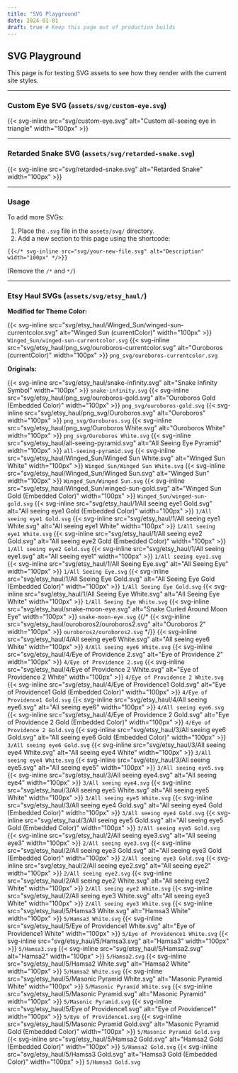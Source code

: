 ```yaml
---
title: "SVG Playground"
date: 2024-01-01
draft: true # Keep this page out of production builds
---
```


## SVG Playground

This page is for testing SVG assets to see how they render with the current site styles.

---

### Custom Eye SVG (`assets/svg/custom-eye.svg`)

{{< svg-inline src="svg/custom-eye.svg" alt="Custom all-seeing eye in triangle" width="100px" >}}

---

### Retarded Snake SVG (`assets/svg/retarded-snake.svg`)

{{< svg-inline src="svg/retarded-snake.svg" alt="Retarded Snake" width="100px" >}}

---

### Usage

To add more SVGs:
1. Place the `.svg` file in the `assets/svg/` directory.
2. Add a new section to this page using the shortcode:
 ```
 {{</* svg-inline src="svg/your-new-file.svg" alt="Description" width="100px" */>}}
 ```
 (Remove the `/*` and `*/`) 

---

### Etsy Haul SVGs (`assets/svg/etsy_haul/`)

**Modified for Theme Color:**

{{< svg-inline src="svg/etsy_haul/Winged_Sun/winged-sun-currentcolor.svg" alt="Winged Sun (currentColor)" width="100px" >}} `Winged_Sun/winged-sun-currentcolor.svg`
{{< svg-inline src="svg/etsy_haul/png_svg/ouroboros-currentcolor.svg" alt="Ouroboros (currentColor)" width="100px" >}} `png_svg/ouroboros-currentcolor.svg`

**Originals:**

{{< svg-inline src="svg/etsy_haul/snake-infinity.svg" alt="Snake Infinity Symbol" width="100px" >}} `snake-infinity.svg`
{{< svg-inline src="svg/etsy_haul/png_svg/ouroboros-gold.svg" alt="Ouroboros Gold (Embedded Color)" width="100px" >}} `png_svg/ouroboros-gold.svg`
{{< svg-inline src="svg/etsy_haul/png_svg/Ouroboros.svg" alt="Ouroboros" width="100px" >}} `png_svg/Ouroboros.svg`
{{< svg-inline src="svg/etsy_haul/png_svg/Ouroboros White.svg" alt="Ouroboros White" width="100px" >}} `png_svg/Ouroboros White.svg`
{{< svg-inline src="svg/etsy_haul/all-seeing-pyramid.svg" alt="All Seeing Eye Pyramid" width="100px" >}} `all-seeing-pyramid.svg`
{{< svg-inline src="svg/etsy_haul/Winged_Sun/Winged Sun White.svg" alt="Winged Sun White" width="100px" >}} `Winged_Sun/Winged Sun White.svg`
{{< svg-inline src="svg/etsy_haul/Winged_Sun/Winged Sun.svg" alt="Winged Sun" width="100px" >}} `Winged_Sun/Winged Sun.svg`
{{< svg-inline src="svg/etsy_haul/Winged_Sun/winged-sun-gold.svg" alt="Winged Sun Gold (Embedded Color)" width="100px" >}} `Winged_Sun/winged-sun-gold.svg`
{{< svg-inline src="svg/etsy_haul/1/All seeing eye1 Gold.svg" alt="All seeing eye1 Gold (Embedded Color)" width="100px" >}} `1/All seeing eye1 Gold.svg`
{{< svg-inline src="svg/etsy_haul/1/All seeing eye1 White.svg" alt="All seeing eye1 White" width="100px" >}} `1/All seeing eye1 White.svg`
{{< svg-inline src="svg/etsy_haul/1/All seeing eye2 Gold.svg" alt="All seeing eye2 Gold (Embedded Color)" width="100px" >}} `1/All seeing eye2 Gold.svg`
{{< svg-inline src="svg/etsy_haul/1/All seeing eye1.svg" alt="All seeing eye1" width="100px" >}} `1/All seeing eye1.svg`
{{< svg-inline src="svg/etsy_haul/1/All Seeing Eye.svg" alt="All Seeing Eye" width="100px" >}} `1/All Seeing Eye.svg`
{{< svg-inline src="svg/etsy_haul/1/All Seeing Eye Gold.svg" alt="All Seeing Eye Gold (Embedded Color)" width="100px" >}} `1/All Seeing Eye Gold.svg`
{{< svg-inline src="svg/etsy_haul/1/All Seeing Eye White.svg" alt="All Seeing Eye White" width="100px" >}} `1/All Seeing Eye White.svg`
{{< svg-inline src="svg/etsy_haul/snake-moon-eye.svg" alt="Snake Curled Around Moon Eye" width="100px" >}} `snake-moon-eye.svg`
{{/* {{< svg-inline src="svg/etsy_haul/ouroboros2/ouroboros2.svg" alt="Ouroboros 2" width="100px" >}} `ouroboros2/ouroboros2.svg` */}}
{{< svg-inline src="svg/etsy_haul/4/All seeing eye6 White.svg" alt="All seeing eye6 White" width="100px" >}} `4/All seeing eye6 White.svg`
{{< svg-inline src="svg/etsy_haul/4/Eye of Providence 2.svg" alt="Eye of Providence 2" width="100px" >}} `4/Eye of Providence 2.svg`
{{< svg-inline src="svg/etsy_haul/4/Eye of Providence 2 White.svg" alt="Eye of Providence 2 White" width="100px" >}} `4/Eye of Providence 2 White.svg`
{{< svg-inline src="svg/etsy_haul/4/Eye of Providence1 Gold.svg" alt="Eye of Providence1 Gold (Embedded Color)" width="100px" >}} `4/Eye of Providence1 Gold.svg`
{{< svg-inline src="svg/etsy_haul/4/All seeing eye6.svg" alt="All seeing eye6" width="100px" >}} `4/All seeing eye6.svg`
{{< svg-inline src="svg/etsy_haul/4/Eye of Providence 2 Gold.svg" alt="Eye of Providence 2 Gold (Embedded Color)" width="100px" >}} `4/Eye of Providence 2 Gold.svg`
{{< svg-inline src="svg/etsy_haul/3/All seeing eye6 Gold.svg" alt="All seeing eye6 Gold (Embedded Color)" width="100px" >}} `3/All seeing eye6 Gold.svg`
{{< svg-inline src="svg/etsy_haul/3/All seeing eye4 White.svg" alt="All seeing eye4 White" width="100px" >}} `3/All seeing eye4 White.svg`
{{< svg-inline src="svg/etsy_haul/3/All seeing eye5.svg" alt="All seeing eye5" width="100px" >}} `3/All seeing eye5.svg`
{{< svg-inline src="svg/etsy_haul/3/All seeing eye4.svg" alt="All seeing eye4" width="100px" >}} `3/All seeing eye4.svg`
{{< svg-inline src="svg/etsy_haul/3/All seeing eye5 White.svg" alt="All seeing eye5 White" width="100px" >}} `3/All seeing eye5 White.svg`
{{< svg-inline src="svg/etsy_haul/3/All seeing eye4 Gold.svg" alt="All seeing eye4 Gold (Embedded Color)" width="100px" >}} `3/All seeing eye4 Gold.svg`
{{< svg-inline src="svg/etsy_haul/3/All seeing eye5 Gold.svg" alt="All seeing eye5 Gold (Embedded Color)" width="100px" >}} `3/All seeing eye5 Gold.svg`
{{< svg-inline src="svg/etsy_haul/2/All seeing eye3.svg" alt="All seeing eye3" width="100px" >}} `2/All seeing eye3.svg`
{{< svg-inline src="svg/etsy_haul/2/All seeing eye3 Gold.svg" alt="All seeing eye3 Gold (Embedded Color)" width="100px" >}} `2/All seeing eye3 Gold.svg`
{{< svg-inline src="svg/etsy_haul/2/All seeing eye2.svg" alt="All seeing eye2" width="100px" >}} `2/All seeing eye2.svg`
{{< svg-inline src="svg/etsy_haul/2/All seeing eye2 White.svg" alt="All seeing eye2 White" width="100px" >}} `2/All seeing eye2 White.svg`
{{< svg-inline src="svg/etsy_haul/2/All seeing eye3 White.svg" alt="All seeing eye3 White" width="100px" >}} `2/All seeing eye3 White.svg`
{{< svg-inline src="svg/etsy_haul/5/Hamsa3 White.svg" alt="Hamsa3 White" width="100px" >}} `5/Hamsa3 White.svg`
{{< svg-inline src="svg/etsy_haul/5/Eye of Providence1 White.svg" alt="Eye of Providence1 White" width="100px" >}} `5/Eye of Providence1 White.svg`
{{< svg-inline src="svg/etsy_haul/5/Hamsa3.svg" alt="Hamsa3" width="100px" >}} `5/Hamsa3.svg`
{{< svg-inline src="svg/etsy_haul/5/Hamsa2.svg" alt="Hamsa2" width="100px" >}} `5/Hamsa2.svg`
{{< svg-inline src="svg/etsy_haul/5/Hamsa2 White.svg" alt="Hamsa2 White" width="100px" >}} `5/Hamsa2 White.svg`
{{< svg-inline src="svg/etsy_haul/5/Masonic Pyramid White.svg" alt="Masonic Pyramid White" width="100px" >}} `5/Masonic Pyramid White.svg`
{{< svg-inline src="svg/etsy_haul/5/Masonic Pyramid.svg" alt="Masonic Pyramid" width="100px" >}} `5/Masonic Pyramid.svg`
{{< svg-inline src="svg/etsy_haul/5/Eye of Providence1.svg" alt="Eye of Providence1" width="100px" >}} `5/Eye of Providence1.svg`
{{< svg-inline src="svg/etsy_haul/5/Masonic Pyramid Gold.svg" alt="Masonic Pyramid Gold (Embedded Color)" width="100px" >}} `5/Masonic Pyramid Gold.svg`
{{< svg-inline src="svg/etsy_haul/5/Hamsa2 Gold.svg" alt="Hamsa2 Gold (Embedded Color)" width="100px" >}} `5/Hamsa2 Gold.svg`
{{< svg-inline src="svg/etsy_haul/5/Hamsa3 Gold.svg" alt="Hamsa3 Gold (Embedded Color)" width="100px" >}} `5/Hamsa3 Gold.svg` 